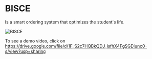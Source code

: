 # BISCE
Is a smart ordering system that optimizes the student's life.

![BISCE](https://user-images.githubusercontent.com/34811484/89126826-a04f9b80-d4f1-11ea-846b-6525a17009fb.JPG)

To see a demo video, click on https://drive.google.com/file/d/1F_S2c7HQBkQDJ_isfhX4FgSGDiunc0-s/view?usp=sharing
